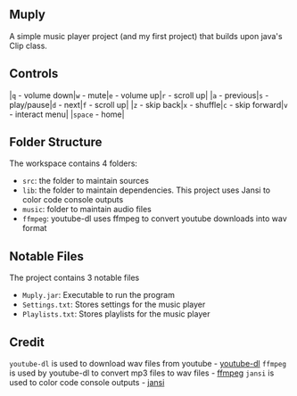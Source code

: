 ## Muply

A simple music player project (and my first project) that builds upon java's Clip class.

## Controls

|`q` - volume down|`w` - mute|`e` - volume up|`r` - scroll up|
|`a` - previous|`s` - play/pause|`d` - next|`f` - scroll up|
|`z` - skip back|`x` - shuffle|`c` - skip forward|`v` - interact menu|
|`space` - home|

## Folder Structure

The workspace contains 4 folders:

- `src`: the folder to maintain sources
- `lib`: the folder to maintain dependencies. This project uses Jansi to color code console outputs
- `music`: folder to maintain audio files
- `ffmpeg`: youtube-dl uses ffmpeg to convert youtube downloads into wav format

## Notable Files

The project contains 3 notable files

- `Muply.jar`: Executable to run the program
- `Settings.txt`: Stores settings for the music player
- `Playlists.txt`: Stores playlists for the music player


## Credit

`youtube-dl` is used to download wav files from youtube - [youtube-dl](https://github.com/ytdl-org/youtube-dl)
`ffmpeg` is used by youtube-dl to convert mp3 files to wav files - [ffmpeg](https://github.com/FFmpeg/FFmpeg)
`jansi` is used to color code console outputs - [jansi](https://github.com/fusesource/jansi)

